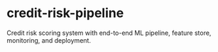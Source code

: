 # credit-risk-pipeline
Credit risk scoring system with end-to-end ML pipeline, feature store, monitoring, and deployment.
